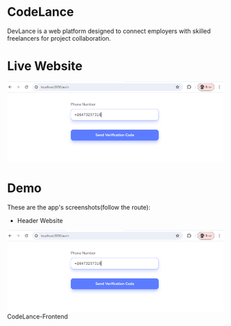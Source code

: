 # CodeLance
DevLance is a web platform designed to connect employers with skilled freelancers for project collaboration.

# Live Website
![live website](./frontend/public/asset/1.png)

# Demo

These are the app's screenshots(follow the route):

- Header Website

![Header](./frontend/public/asset/1.png)
CodeLance-Frontend
